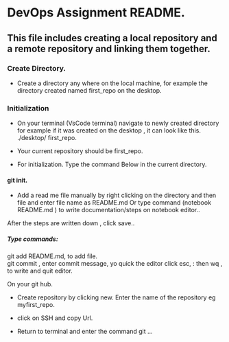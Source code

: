 # DevOps Assignment README.


## This file includes creating a local repository and a remote repository and linking them together.


### Create Directory.
- Create a directory any where on the local machine, for example the directory created named first_repo on the desktop.

### Initialization
- On your terminal (VsCode terminal) navigate to newly created directory for example if it was created on the desktop , it can look like this.
./desktop/ first_repo.

- Your current repository should be first_repo.
- For initialization.
Type the command Below in the current directory.
#### git init.

- Add a read me file manually by right clicking on the directory and then file and enter file name as README.md
Or type command (notebook README.md ) to write documentation/steps on notebook editor..

After the steps are written down , click save..

##### Type commands: 
git add README.md, to add file.     
git commit , enter commit message, yo quick the editor click esc, : then wq , to write and quit editor.

On your git hub.
- Create repository by clicking new.
Enter the name of the repository eg myfirst_repo.

- click on SSH and copy Url.

- Return to terminal and enter the command
git ...





